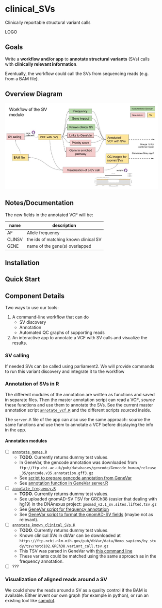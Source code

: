 # clinical_SVs

Clinically reportable structural variant calls

LOGO

## Goals

Write a **workflow and/or app** to **annotate structural variants** (SVs) calls with **clinically relevant information**.

Eventually, the workflow could call the SVs from sequencing reads (e.g. from a BAM file).

## Overview Diagram

![](sv-clinic-workflow.jpg)

## Notes/Documentation

The new fields in the annotated VCF will be:

| name   | description                           |
|--------|---------------------------------------|
| AF     | Allele frequency                      |
| CLINSV | the ids of matching known clinical SV |
| GENE   | name of the gene(s) overlapped        |

## Installation

## Quick Start

## Component Details

Two ways to use our tools:

1. A command-line workflow that can do
   - SV discovery
   - Annotation
   - Automated QC graphs of supporting reads
1. An interactive app to annotate a VCF with SV calls and visualize the results.

### SV calling

If needed SVs can be called using parliament2. 
We will provide commands to run this variant discovery and integrate it to the workflow

### Annotation of SVs in R

The different modules of the annotation are written as functions and saved in separate files.
Then the master annotation script can read a VCF, *source* these functions and use them to annotate the SVs. 
See the current master annotation script [`annotate_vcf.R`](annotate_vcf.R) and the different scripts *source*d inside.

The `server.R` file of the app can also use the same approach: source the same functions and use them to annotate a VCF before displaying the info in the app.

#### Annotation modules

- [ ] [`annotate_genes.R`](annotate_genes.R) 
   - **TODO**. Currently returns dummy test values.
   - In GeneVar, the gencode annotation was downloaded from `ftp://ftp.ebi.ac.uk/pub/databases/gencode/Gencode_human/release_35/gencode.v35.annotation.gff3.gz`
   - See [script to prepare gencode annotation from GeneVar](https://github.com/collaborativebioinformatics/GeneVar/blob/whole-genome/scripts/prepare_gencode.R)
   - See [annotation function in GeneVar server.R](https://github.com/collaborativebioinformatics/GeneVar/blob/3db5b83f0c61e4aa1ab80022b32864cb8b623017/shinyapp/server.R#L32-L56)
- [ ] [`annotate_frequency.R`](annotate_frequency.R) 
   - **TODO**. Currently returns dummy test values.
   - See uploaded gnomAD-SV TSV for GRCh38 (easier that dealing with hg19) in the DNAnexus project: `gnomad_v2.1_sv.sites.lifted.tsv.gz`
   - See [GeneVar script for frequency annotation](https://github.com/collaborativebioinformatics/GeneVar/blob/whole-genome/scripts/annotate_freq.R)
   - See [GeneVar script to format the gnomAD-SV fields](https://github.com/collaborativebioinformatics/GeneVar/blob/whole-genome/scripts/prepare_gnomadsv_freq.R) (maybe not as relevant).
- [ ] [`annotate_known_clinical_SVs.R`](annotate_known_clinical_SVs.R)
   - **TODO**. Currently returns dummy test values.
   - Known clinical SVs in dbVar can be downloaded at `https://ftp.ncbi.nlm.nih.gov/pub/dbVar/data/Homo_sapiens/by_study/tsv/nstd102.GRCh38.variant_call.tsv.gz`
   - This TSV was parsed in GeneVar with [this command line](https://github.com/collaborativebioinformatics/GeneVar/blob/3db5b83f0c61e4aa1ab80022b32864cb8b623017/scripts/Snakefile#L123-L127)
   - These variants could be matched using the same approach as in the frequency annotation.
- [ ] ???

### Visualization of aligned reads around a SV

We could show the reads around a SV as a quality control if the BAM is available.
Either invent our own graph (for example in python), or run an existing tool like [samplot](https://github.com/ryanlayer/samplot).
